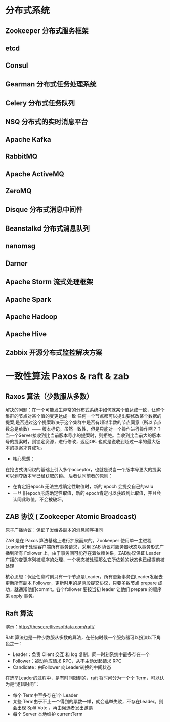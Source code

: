 # 分布式系统

## Zookeeper 分布式服务框架
## etcd
## Consul
## Gearman 分布式任务处理系统
## Celery 分布式任务队列
## NSQ 分布式的实时消息平台
## Apache Kafka
## RabbitMQ
## Apache ActiveMQ
## ZeroMQ
## Disque 分布式消息中间件
## Beanstalkd 分布式消息队列
## nanomsg
## Darner

## Apache Storm 流式处理框架
## Apache Spark
## Apache Hadoop
## Apache Hive

## Zabbix 开源分布式监控解决方案

# 一致性算法 Paxos & raft & zab

## Raxos 算法（少数服从多数）

解决的问题：在一个可能发生异常的分布式系统中如何就某个值达成一致，让整个集群的节点对某个值的变更达成一致
任何一个节点都可以提出要修改某个数据的提案,是否通过这个提案取决于这个集群中是否有超过半数的节点同意（所以节点数总是单数）—— 版本标记。虽然一致性，但是只能对一个操作进行操作啊？？
当一个Server接收到比当前版本号小的提案时，则拒绝。当收到比当前大的版本号的提案时，则锁定资源，进行修改，返回OK.   也就是说收到超过一半的最大版本的提案才算成功。

* 核心思想：

在抢占式访问权的基础上引入多个acceptor，也就是说当一个版本号更大的提案可以剥夺版本号已经获取的锁。
后者认同前者的原则：

- 在肯定旧epoch 无法生成确定性取值时，新的 epoch 会提交自己的valu
- 一旦 旧epoch形成确定性取值，新的 epoch肯定可以获取到此取值，并且会认同此取值，不会被破坏。

## ZAB 协议 ( Zookeeper Atomic  Broadcast)

原子广播协议：保证了发给各副本的消息顺序相同

ZAB 是在 Paxos 算法基础上进行扩展而来的。Zookeeper 使用单一主进程 Leader用于处理客户端所有事务请求，采用 ZAB 协议将服务器状态以事务形式广播到所有 Follower 上，由于事务间可能存在着依赖关系，ZAB协议保证 Leader 广播的变更序列被顺序的处理，一个状态被处理那么它所依赖的状态也已经提前被处理

核心思想：保证任意时刻只有一个节点是Leader，所有更新事务由Leader发起去更新所有副本 Follower，更新时用的是两段提交协议，只要多数节点 prepare 成功，就通知他们commit。各个follower 要按当初 leader 让他们 prepare 的顺序来 apply 事务。

## Raft 算法

演示：http://thesecretlivesofdata.com/raft/

Raft 算法也是一种少数服从多数的算法，在任何时候一个服务器可以扮演以下角色之一：

- Leader：负责 Client 交互 和 log 复制，同一时刻系统中最多存在一个
- Follower：被动响应请求 RPC，从不主动发起请求 RPC
- Candidate : 由Follower 向Leader转换的中间状态

在选举Leader的过程中，是有时间限制的，raft 将时间分为一个个 Term，可以认为是“逻辑时间”：

- 每个 Term中至多存在1个 Leader
- 某些 Term由于不止一个得到的票数一样，就会选举失败，不存在Leader。则会出现 Split Vote  ，再由候选者发出邀票
- 每个 Server 本地维护 currentTerm

